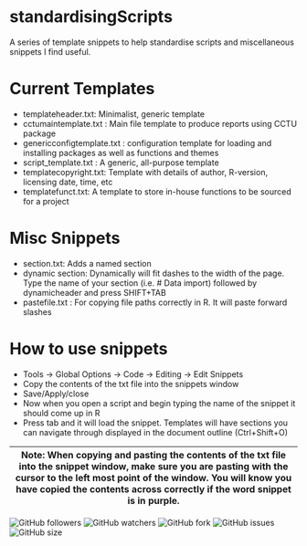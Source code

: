 # standardisingScripts
A series of template snippets to help standardise scripts and miscellaneous snippets I find useful.

# Current Templates

- templateheader.txt: Minimalist, generic template
- cctumaintemplate.txt : Main file template to produce reports using CCTU package
- genericconfigtemplate.txt : configuration template for loading and installing packages as well as functions and themes
- script_template.txt : A generic, all-purpose template
- templatecopyright.txt: Template with details of author, R-version, licensing date, time, etc
- templatefunct.txt: A template to store in-house functions to be sourced for a project

# Misc Snippets
- section.txt: Adds a named section
- dynamic section: Dynamically will fit dashes to the width of the page. Type the name of your section (i.e. # Data import) followed by dynamicheader and press SHIFT+TAB
- pastefile.txt : For copying file paths correctly in R. It will paste forward slashes



# How to use snippets

- Tools -> Global Options -> Code -> Editing -> Edit Snippets
- Copy the contents of the txt file into the snippets window
- Save/Apply/close
- Now when you open a script and begin typing the name of the snippet it should come up in R
- Press tab and it will load the snippet. Templates will have sections you can navigate through displayed in the document outline (Ctrl+Shift+O)

| **Note**: When copying and pasting the contents of the txt file into the snippet window, make sure you are pasting with the cursor to the left most point of the window. You will know you have copied the contents across correctly if the word snippet is in purple. |
|---|

![GitHub followers](https://img.shields.io/github/followers/cgvoller?style=social)
![GitHub watchers](https://img.shields.io/github/watchers/cgvoller/standardisingScripts)
![GitHub fork](https://img.shields.io/github/forks/cgvoller/standardisingScripts?style=flat-square)
![GitHub issues](https://img.shields.io/bitbucket/issues/cgvoller/standardisingScripts)
![GitHub size](https://img.shields.io/github/repo-size/cgvoller/standardisingScripts)
